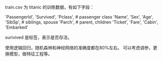 train.csv 为 titanic 的训练数据，有如下字段：

'PassengerId',
'Survived',
'Pclass', #  passenger class
'Name',
'Sex',
'Age',
'SibSp', # siblings, spouse
'Parch', # parent, children
'Ticket',
'Fare', 
'Cabin', 
'Embarked' 

surivived 是标签，表示是否存活。


使用逻辑回归，随机森林和神经网络的准确度都在80%左右。
可以考虑调参，更换模型，做特征工程等。
